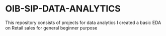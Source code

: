 # OIB-SIP-DATA-ANALYTICS
This repository consists of projects for data analytics 
I created a basic EDA on Retail sales for general beginner purpose
